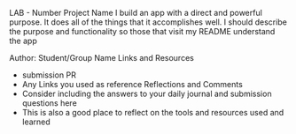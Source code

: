 LAB - Number
Project Name
I build an app with a direct and powerful purpose. It does all of the things that it accomplishes well. I should describe the purpose and functionality so those that visit my README understand the app

Author: Student/Group Name
Links and Resources
* submission PR
* Any Links you used as reference
Reflections and Comments
* Consider including the answers to your daily journal and submission questions here
* This is also a good place to reflect on the tools and resources used and learned

